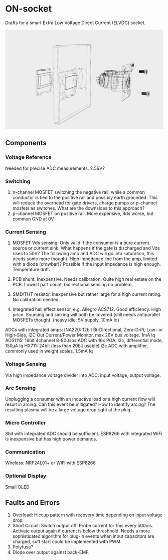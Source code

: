 # ON-socket
Drafts for a smart Extra Low Voltage Direct Current (ELVDC) socket.

![](/cad/Wall%20Socket%20v4%20Wireframe.png)

## Components

### Voltage Reference

Needed for precise ADC measurements. 2.56V?

### Switching

1. n-channel MOSFET switching the negative rail, while a common conductor is tied to the positive rail and possibly earth grounded. This will reduce the overhead for gate drivers, charge pumps or p-channel mosfets as switches. What are the downsides to this approach?
2. p-channel MOSFET on positive rail. More expensive, Rds worse, but common GND at 0V.

### Current Sensing

1. MOSFET Vds sensing. Only valid if the consumer is a pure current source or current sink. What happens if the gate is discharged and Vds rises to 50V? The following amp and ADC will go into saturation, this needs some more thought. High impedance line from the amp, limited with a diode (crowbar)? Possible if the input impedance is high enough. Temperature drift.

2. PCB shunt. Inexpensive. Needs calibration. Quite high real estate on the PCB. Lowest part count, bidirectional sensing no problem.

3. SMD/THT resistor. Inexpensive but rather large for a high current rating. No calibration needed.

4. Integrated hall effect sensor, e.g. Allegro ACS712. Good efficiency. High price. Sourcing and sinking will both be covered (still needs antiparallel MOSFETs though). (heavy idle: 5V supply, 10mA Iq)

ADCs with integrated amps:
INA220: 12bit Bi-Directional, Zero-Drift, Low- or High-Side, I2C Out Current/Power Monitor, max 26V bus voltage. 1mA Iq
ADS1115: 16bit 4channel 8-800sps ADC with 16x PGA, i2c, differential mode, 150µA Iq
HX711: 24bit (less than 20bit usable) i2c ADC with amplifier, commonly used in weight scales, 1.5mA Iq

### Voltage Sensing

Via high impedance voltage divider into ADC: input voltage, output voltage.

### Arc Sensing

Unplugging a consumer with an inductive load or a high current flow will result in arcing. Can this event be mitigated? How to identify arcing? The resulting plasma will be a large voltage drop right at the plug.

### Micro Controller

8bit with integrated ADC should be sufficient. ESP8266 with integrated WiFi is inexpensive but has high power demands.

### Communication

Wireless: NRF24L01+ or WiFi with ESP8266

### Optional Display

Small OLED

## Faults and Errors

1. Overload: Hiccup pattern with recovery time depending on input voltage drop.
1. Short Circuit: Switch output off. Probe current for 1ms every 500ms. Activate output again if current is below threshhold. Needs a more sophisticated algorithm for plug-in events when input capacitors are charged, soft start could be implemented with PWM.
1. Polyfuse? 
1. Diode over output against back-EMF.
